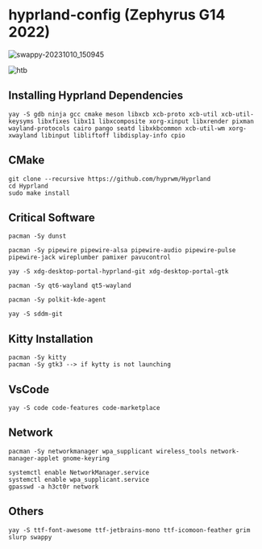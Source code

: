 # hyprland-config (Zephyrus G14 2022)
![swappy-20231010_150945](https://github.com/HectoR3yes/hyprland-config/assets/77632055/07e93e87-9246-44ca-8051-932644728f5d)

![htb](https://github.com/HectoR3yes/hyprland-config/assets/77632055/51334a52-23f9-427c-9e58-a2bc33ee5a21)

## Installing Hyprland Dependencies

```shell
yay -S gdb ninja gcc cmake meson libxcb xcb-proto xcb-util xcb-util-keysyms libxfixes libx11 libxcomposite xorg-xinput libxrender pixman wayland-protocols cairo pango seatd libxkbcommon xcb-util-wm xorg-xwayland libinput libliftoff libdisplay-info cpio
```

## CMake

```shell
git clone --recursive https://github.com/hyprwm/Hyprland
cd Hyprland
sudo make install
```
## Critical Software

```shell
pacman -Sy dunst
```

```shell
pacman -Sy pipewire pipewire-alsa pipewire-audio pipewire-pulse pipewire-jack wireplumber pamixer pavucontrol
```

```shell
yay -S xdg-desktop-portal-hyprland-git xdg-desktop-portal-gtk
```

```
pacman -Sy qt6-wayland qt5-wayland
```

```shell
pacman -Sy polkit-kde-agent
```

```shell
yay -S sddm-git
```

## Kitty Installation

```shell
pacman -Sy kitty
pacman -Sy gtk3 --> if kytty is not launching
```

## VsCode

```shell
yay -S code code-features code-marketplace
```

## Network

```shell
pacman -Sy networkmanager wpa_supplicant wireless_tools network-manager-applet gnome-keyring
```

```shell
systemctl enable NetworkManager.service
systemctl enable wpa_supplicant.service
gpasswd -a h3ct0r network
```

## Others

```shell
yay -S ttf-font-awesome ttf-jetbrains-mono ttf-icomoon-feather grim slurp swappy
```
